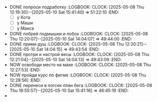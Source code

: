 - DONE попроси подработку 
  :LOGBOOK:
  CLOCK: [2025-05-08 Thu 12:19:30]--[2025-05-10 Sat 15:41:40] =>  51:22:10
  :END:
  * [ ] у Кота
  * [ ] у Маши
  * [ ] у Макса
- DONE побрей подмышки и лобок
  :LOGBOOK:
  CLOCK: [2025-05-08 Thu 12:20:07]--[2025-05-10 Sat 14:04:07] =>  49:44:00
  :END:
- DONE прими душ 
  :LOGBOOK:
  CLOCK: [2025-05-08 Thu 12:20:21]--[2025-05-10 Sat 14:04:15] =>  49:43:54
  :END:
- DONE протри и настрой весы 
  :LOGBOOK:
  CLOCK: [2025-05-08 Thu 12:21:04]--[2025-05-10 Sat 14:04:13] =>  49:43:09
  :END:
- NOW освободи место на маке 
  :LOGBOOK:
  CLOCK: [2025-05-08 Thu 12:27:53]
  :END:
- NOW пройди курс по фигме 
  :LOGBOOK:
  CLOCK: [2025-05-08 Thu 12:28:56]
  :END:
- DONE перенеси в логсек план бега
  :LOGBOOK:
  CLOCK: [2025-05-08 Thu 16:55:57]--[2025-05-10 Sat 15:41:16] =>  46:45:19
  :END:
-